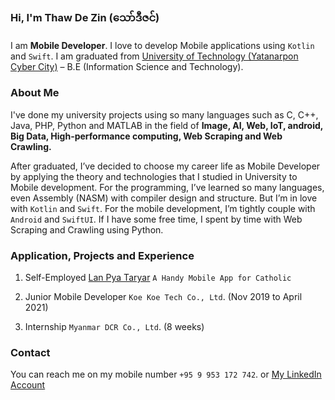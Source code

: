 ### Hi, I'm **Thaw De Zin** (​သော်ဒီဇင်)

I am **Mobile Developer**. I love to develop Mobile applications using `Kotlin` and `Swift`.
I am graduated from [University of Technology (Yatanarpon Cyber City)](https://www.utycc.edu.mm) – B.E (Information Science and Technology).

### About Me

I've done my university projects using so many languages such as C, C++, Java, PHP, Python and MATLAB in the field of **Image, AI, Web, IoT, android, Big Data, High-performance computing, Web Scraping and Web Crawling.**

After graduated, I’ve decided to choose my career life as Mobile Developer by applying the theory and technologies that I studied in University to Mobile development. For the programming, I’ve learned so many languages, even Assembly (NASM) with compiler design and structure. But I’m in love with `Kotlin` and `Swift`. For the mobile development, I’m tightly couple with `Android` and `SwiftUI`. If I have some free time, I spent by time with Web Scraping and Crawling using Python. 

### Application, Projects and Experience

1. Self-Employed
  [Lan Pya Taryar](https://play.google.com/store/apps/details?id=com.thawdezin.lanpyataryar)
  `A Handy Mobile App for Catholic`

2. Junior Mobile Developer
  `Koe Koe Tech Co., Ltd`. (Nov 2019 to April 2021)

3. Internship
  `Myanmar DCR Co., Ltd`. (8 weeks)

### Contact

You can reach me on my mobile number `+95 9 953 172 742`. or
[My LinkedIn Account](https://www.linkedin.com/in/thawdezin)

